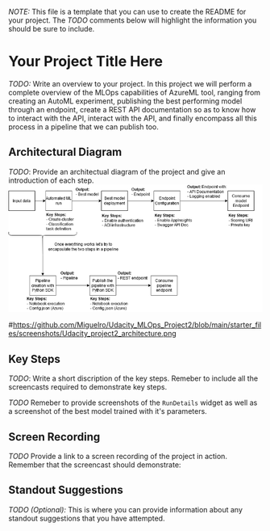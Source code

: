 *NOTE:* This file is a template that you can use to create the README for your project. The *TODO* comments below will highlight the information you should be sure to include.


# Your Project Title Here

*TODO:* Write an overview to your project.
In this project we will perform a complete overview of the MLOps capabilities of AzureML tool, ranging from creating an AutoML experiment, publishing the best performing model through an endpoint, create a REST API documentation so as to know how to interact with the API, interact with the API, and finally encompass all this process in a pipeline that we can publish too.

## Architectural Diagram
*TODO*: Provide an architectual diagram of the project and give an introduction of each step.
![Architectural-Diagram](./screenshots/Udacity_project2_architecture.png)

#https://github.com/Miguelro/Udacity_MLOps_Project2/blob/main/starter_files/screenshots/Udacity_project2_architecture.png

## Key Steps
*TODO*: Write a short discription of the key steps. Remeber to include all the screencasts required to demonstrate key steps. 

*TODO* Remeber to provide screenshots of the `RunDetails` widget as well as a screenshot of the best model trained with it's parameters.

## Screen Recording
*TODO* Provide a link to a screen recording of the project in action. Remember that the screencast should demonstrate:

## Standout Suggestions
*TODO (Optional):* This is where you can provide information about any standout suggestions that you have attempted.
